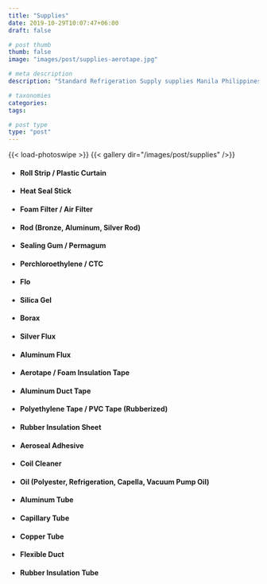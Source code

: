 ```yaml
---
title: "Supplies"
date: 2019-10-29T10:07:47+06:00
draft: false

# post thumb
thumb: false
image: "images/post/supplies-aerotape.jpg"

# meta description
description: "Standard Refrigeration Supply supplies Manila Philippines"

# taxonomies
categories:
tags:

# post type
type: "post"
---
```

{{< load-photoswipe >}}
{{< gallery dir="/images/post/supplies" />}}

- #### Roll Strip / Plastic Curtain

- #### Heat Seal Stick

- #### Foam Filter / Air Filter

- #### Rod (Bronze, Aluminum, Silver Rod)

- #### Sealing Gum / Permagum

- #### Perchloroethylene / CTC

- #### Flo

- #### Silica Gel

- #### Borax

- #### Silver Flux

- #### Aluminum Flux

- #### Aerotape / Foam Insulation Tape

- #### Aluminum Duct Tape

- #### Polyethylene Tape / PVC Tape (Rubberized)

- #### Rubber Insulation Sheet

- #### Aeroseal Adhesive

- #### Coil Cleaner

- #### Oil (Polyester, Refrigeration, Capella, Vacuum Pump Oil)

- #### Aluminum Tube

- #### Capillary Tube

- #### Copper Tube

- #### Flexible Duct

- #### Rubber Insulation Tube
